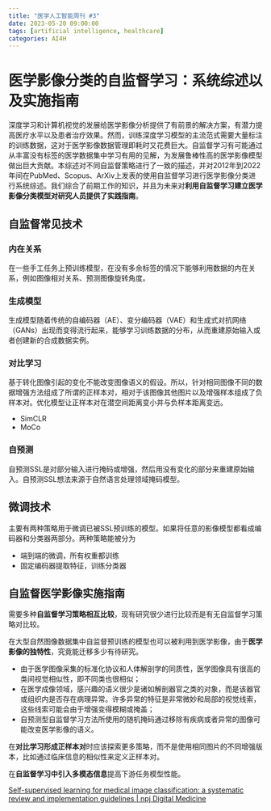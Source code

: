 ```yaml
---
title: "医学人工智能周刊 #3"
date: 2023-05-20 09:00:00
tags: [artificial intelligence, healthcare]
categories: AI4H
---
```


# 医学影像分类的自监督学习：系统综述以及实施指南
深度学习和计算机视觉的发展给医学影像分析提供了有前景的解决方案，有潜力提高医疗水平以及患者治疗效果。然而，训练深度学习模型的主流范式需要大量标注的训练数据，这对于医学影像数据管理即耗时又花费巨大。自监督学习有可能通过从丰富没有标签的医学数据集中学习有用的见解，为发展鲁棒性高的医学影像模型做出巨大贡献。本综述对不同自监督策略进行了一致的描述，并对2012年到2022年间在PubMed、Scopus、ArXiv上发表的使用自监督学习进行医学影像分类进行系统综述。我们综合了前期工作的知识，并且为未来对**利用自监督学习建立医学影像分类模型对研究人员提供了实践指南**。

## 自监督常见技术
### 内在关系
在一些手工任务上预训练模型，在没有多余标签的情况下能够利用数据的内在关系，例如图像相对关系、预测图像旋转角度。

### 生成模型
生成模型随着传统的自编码器（AE）、变分编码器（VAE）和生成式对抗网络（GANs）出现而变得流行起来，能够学习训练数据的分布，从而重建原始输入或者创建新的合成数据实例。

### 对比学习
基于转化图像引起的变化不能改变图像语义的假设。所以，针对相同图像不同的数据增强方法组成了所谓的正样本对，相对于该图像其他图片以及增强样本组成了负样本对。优化模型让正样本对在潜空间距离变小并与负样本距离变远。
- SimCLR
- MoCo

### 自预测
自预测SSL是对部分输入进行掩码或增强，然后用没有变化的部分来重建原始输入。自预测SSL想法来源于自然语言处理领域掩码模型。


## 微调技术
主要有两种策略用于微调已被SSL预训练的模型。如果将任意的影像模型都看成编码器和分类器两部分。两种策略能被分为
- 端到端的微调，所有权重都训练
- 固定编码器提取特征，训练分类器


## 自监督医学影像实施指南
需要多种**自监督学习策略相互比较**，现有研究很少进行比较而是有无自监督学习策略对比较。

在大型自然图像数据集中自监督预训练的模型也可以被利用到医学影像，由于**医学影像的独特性**，究竟能迁移多少有待研究。
- 由于医学图像采集的标准化协议和人体解剖学的同质性，医学图像具有很高的类间视觉相似性，即不同类也很相似；
- 在医学成像领域，感兴趣的语义很少是诸如解剖器官之类的对象，而是该器官或组织内是否存在病理异常。许多异常的特征是非常微妙和局部的视觉线索，这些线索可能会由于增强变得模糊或掩盖；
- 自预测型自监督学习方法所使用的随机掩码通过移除有疾病或者异常的图像可能改变医学影像的语义。

在**对比学习形成正样本对**时应该探索更多策略，而不是使用相同图片的不同增强版本，比如通过临床信息的相似性来定义正样本对。

在**自监督学习中引入多模态信息**提高下游任务模型性能。


[Self-supervised learning for medical image classification: a systematic review and implementation guidelines | npj Digital Medicine](https://www.nature.com/articles/s41746-023-00811-0)